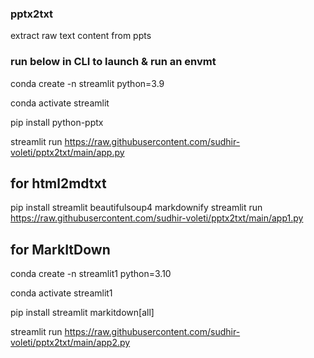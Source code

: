 ### pptx2txt
extract raw text content from ppts

### run below in CLI to launch & run an envmt
conda create -n streamlit python=3.9

conda activate streamlit

pip install python-pptx

streamlit run https://raw.githubusercontent.com/sudhir-voleti/pptx2txt/main/app.py

## for html2mdtxt
pip install streamlit beautifulsoup4 markdownify
streamlit run https://raw.githubusercontent.com/sudhir-voleti/pptx2txt/main/app1.py

## for MarkItDown
conda create -n streamlit1 python=3.10

conda activate streamlit1

pip install streamlit markitdown[all]

streamlit run https://raw.githubusercontent.com/sudhir-voleti/pptx2txt/main/app2.py

